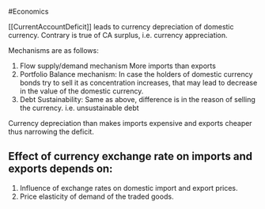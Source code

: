 #Economics 

[[CurrentAccountDeficit]] leads to currency depreciation of domestic currency.
Contrary is true of CA surplus, i.e. currency appreciation.

Mechanisms are as follows:
1. Flow supply/demand mechanism
	   More imports than exports
1. Portfolio Balance mechanism:
	   In case the holders of domestic currency bonds try to sell it as concentration increases, that may lead to decrease in the value of the domestic currency.
3.  Debt Sustainability: 
	   Same as above, difference is in the reason of selling the currency. i.e. unsustainable debt

Currency depreciation than makes imports expensive and exports cheaper thus narrowing the deficit.

## Effect of currency exchange rate on imports and exports depends on:
1. Influence of exchange rates on domestic import and export prices.
2. Price elasticity of demand of the traded goods.